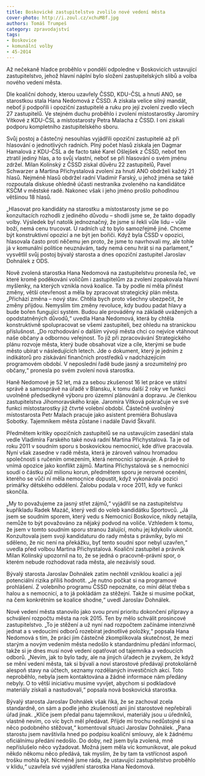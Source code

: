 ```yaml
---
title: Boskovické zastupitelstvo zvolilo nové vedení města
cover-photo: http://i.zoul.cz/xchuM8f.jpg
authors: Tomáš Trumpeš
category: zpravodajství
tags:
- Boskovice
- komunální volby
- 45-2014
---
```


Až nečekaně hladce proběhlo v pondělí odpoledne v Boskovicích ustavující zastupitelstvo, jehož hlavní náplní bylo složení zastupitelských slibů a volba nového vedení města.

Dle koaliční dohody, kterou uzavřely ČSSD, KDU-ČSL a hnutí ANO, se starostkou stala Hana Nedomová z ČSSD. A získala velice silný mandát, neboť ji podpořili i opoziční zastupitelé a ruku pro její zvolení zvedlo všech 27 zastupitelů. Ve stejném duchu proběhlo i zvolení místostarostky Jaromíry Vítkové z KDU-ČSL a místostarosty Petra Malacha z ČSSD. I oni získali podporu kompletního zastupitelského sboru.

Svůj postoj a částečný nesouhlas vyjádřili opoziční zastupitelé až při hlasování o jednotlivých radních. Plný počet hlasů získala jen Dagmar Hamalová z KDU-ČSL a de facto také Karel Ošlejšek z ČSSD, neboť ten ztratil jediný hlas, a to svůj vlastní, neboť se při hlasování o svém jménu zdržel. Milan Kolínský z ČSSD získal důvěru 22 zastupitelů, Pavel Schwarzer a Martina Přichystalová zvolení za hnutí ANO obdrželi každý 21 hlasů. Nejméně hlasů obdržel radní Vladimír Farský, u jehož jména se také rozpoutala diskuse ohledně účasti nestraníka zvoleného na kandidátce KSČM v městské radě. Nakonec však i jeho jméno prošlo pohodlnou většinou 18 hlasů.

„Hlasovat pro kandidáty na starostku a místostarosty jsme se po konzultacích rozhodli z jediného důvodu – shodli jsme se, že takto dopadly volby. Výsledek byl natolik jednoznačný, že jsme si řekli vůle lidu – vůle boží, nemá cenu trucovat. U radních už to bylo samozřejmě jiné. Chceme být konstruktivní opozicí a ne být jen bořiči. Když byla ČSSD v opozici, hlasovala často proti něčemu jen proto, že jsme to navrhovali my, ale tohle já v komunální politice neuznávám, tady nemá cenu hrát si na parlament,“ vysvětlil svůj postoj bývalý starosta a dnes opoziční zastupitel Jaroslav Dohnálek z ODS.

Nově zvolená starostka Hana Nedomová na zastupitelstvu pronesla řeč, ve které kromě poděkování voličům i zastupitelům za zvolení zopakovala hlavní myšlenky, na kterých vznikla nová koalice. Ta by podle ní měla přinést změny, větší otevřenost a měla by zpracovat strategický plán města. „Přichází změna – nový stav. Chtěla bych proto všechny ubezpečit, že změny přijdou. Nemyslím tím změny revoluce, kdy budou padat hlavy a bude bořen fungující systém. Budou ale prováděny na základě uvážených a opodstatněných důvodů,“ uvedla Hana Nedomová, která by chtěla konstruktivně spolupracovat se všemi zastupiteli, bez ohledu na stranickou příslušnost. „Do rozhodování o dalším vývoji města chci co nejvíce vtáhnout naše občany a odbornou veřejnost. To již při zpracovávání Strategického plánu rozvoje města, který bude obsahovat vize a cíle, kterými se bude město ubírat v následujících letech. Jde o dokument, který je jedním z indikátorů pro získávání finančních prostředků v nadcházejícím programovém období. V neposlední řadě bude jasný a srozumitelný pro občany,“ pronesla po svém zvolení nová starostka. 

Haně Nedomové je 52 let, má za sebou zkušenost 16 let práce ve státní správě a samosprávě na úřadě v Blansku, k tomu další 2 roky ve funkci uvolněné předsedkyně výboru pro územní plánování a dopravu. Je členkou zastupitelstva Jihomoravského kraje. Jaromíra Vítková pokračuje ve své funkci místostarostky již čtvrté volební období. Částečně uvolněný místostarosta Petr Malach pracuje jako asistent premiéra Bohuslava Sobotky. Tajemníkem města zůstane i nadále David Škvařil.

Předmětem kritiky opozičních zastupitelů se na ustavujícím zasedání stala vedle Vladimíra Farského také nová radní Martina Přichystalová. Ta je od roku 2011 v soudním sporu s boskovickou nemocnicí, kde dříve pracovala. Nyní však zasedne v radě města, která je zároveň valnou hromadou společnosti s ručením omezením, která nemocnici spravuje. A právě to vnímá opozice jako konflikt zájmů. Martina Přichystalová se s nemocnicí soudí o částku půl milionu korun, předmětem sporu je nerovné ocenění, kterého se vůči ní měla nemocnice dopustit, když vykonávala pozici primářky dětského oddělení. Žalobu podala v roce 2011, kdy ve funkci skončila. 

„My to považujeme za jasný střet zájmů,“ vyjádřil se na zastupitelstvu kupříkladu Radek Mazáč, který vedl do voleb kandidátku Sportovců. „Já jsem se soudním sporem, který vedu s Nemocnicí Boskovice, nikdy netajila, nemůže to být považováno za nějaký podvod na voliče. Vzhledem k tomu, že jsem v tomto soudním sporu stranou žalující, mohu jej kdykoliv ukončit. Konzultovala jsem svoji kandidaturu do rady města s právníky, bylo mi sděleno, že nic není na překážku, byť tento soudní spor nebyl uzavřen,“ uvedla před volbou Martina Přichystalová. Koaliční zastupitel a právník Milan Kolínský upozornil na to, že se jedná o pracovně-právní spor, o kterém nebude rozhodovat rada města, ale nezávislý soud.

Bývalý starosta Jaroslav Dohnálek zatím nechtěl vzniklou koalici a její potenciální rizika příliš hodnotit. „Je nutno počkat si na programové prohlášení. Z volebního programu ČSSD nepoznáte, co míní dělat třeba s halou a s nemocnicí, a to já pokládám za stěžejní. Takže si musíme počkat, na čem konkrétním se koalice shodne,“ uvedl Jaroslav Dohnálek.

Nové vedení města stanovilo jako svou první prioritu dokončení přípravy a schválení rozpočtu města na rok 2015. Ten by mělo schválit prosincové zastupitelstvo. „To je stěžení a už nyní nad rozpočtem začínáme intenzivně jednat a s vedoucími odborů rozebírat jednotlivé položky,“ popsala Hana Nedomová s tím, že práci jim částečně zkomplikovala skutečnost, že mezi starým a novým vedením města nedošlo k standardnímu předání informací, takže si je dnes musí nové vedení opatřovat od tajemníka a vedoucích odborů. „Nevím, jak to bylo tady, ale na jiných úřadech je zvykem, že když se mění vedení města, tak si bývalí a noví starostové předávají protokolárně alespoň stavy na účtech, seznamy rozdělaných investičních akcí. Toto neproběhlo, nebyla jsem kontaktována a žádné informace nám předány nebyly. O to větší iniciativu musíme vyvíjet, abychom si podkladové materiály získali a nastudovali,“ popsala nová boskovická starostka.

Bývalý starosta Jaroslav Dohnálek však říká, že se zachoval zcela standardně, on sám a podle jeho zkušeností ani jiní starostové nepřebírali úřad jinak. „Klíče jsem předal panu tajemníkovi, materiály jsou u úředníků, vlastně nevím, co víc bych měl předávat. Přijde mi trochu nedůstojné si na něco podobného stěžovat,“ komentoval situaci Jaroslav Dohnálek. „Pana starostu jsem navštívila hned po podpisu koaliční smlouvy, ale k žádnému oficiálnímu předání nedošlo. Do doby, než jsem byla zvolená, mně nepříslušelo něco vyžadovat. Možná jsem měla víc komunikovat, ale pokud někdo někomu něco předává, tak myslím, že by tam ta vstřícnost aspoň trošku mohla být. Nicméně jsme ráda, že ustavující zastupitelstvo proběhlo v klidu,“ uzavřela své vyjádření starostka Hana Nedomová.

